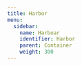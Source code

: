 ```yaml
---
title: Harbor
menu:
  sidebar:
    name: Harboar
    identifier: Harbor
    parent: Container
    weight: 300
---
```

